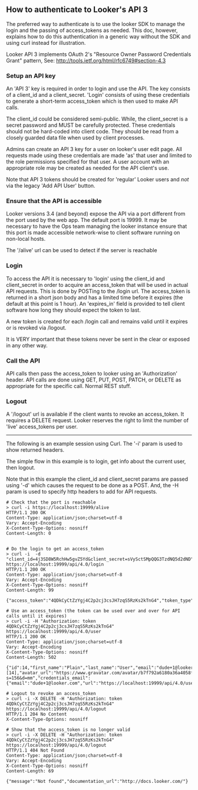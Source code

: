 ## How to authenticate to Looker's API 3

The preferred way to authenticate is to use the looker SDK to manage the login and the passing of
access_tokens as needed. This doc, however, explains how to do this authentication in a generic way without the SDK and using curl instead for illustration.

Looker API 3 implements OAuth 2's "Resource Owner Password Credentials Grant" pattern,
See: http://tools.ietf.org/html/rfc6749#section-4.3

### Setup an API key
An 'API 3' key is required in order to login and use the API. The key consists of a client_id and a client_secret.
'Login' consists of using these credentials to generate a short-term access_token which is then used to make API calls.

The client_id could be considered semi-public. While, the client_secret is a secret password and MUST be
carefully protected. These credentials should not be hard-coded into client code. They should be read from
a closely guarded data file when used by client processes.

Admins can create an API 3 key for a user on looker's user edit page. All requests made using these
credentials are made 'as' that user and limited to the role permissions specified for that user. A user
account with an appropriate role may be created as needed for the API client's use.

Note that API 3 tokens should be created for 'regular' Looker users and *not* via the legacy 'Add API User' button.


### Ensure that the API is accessible
Looker versions 3.4 (and beyond) expose the API via a port different from the port used by the web app.
The default port is 19999. It may be necessary to have the Ops team managing the looker instance ensure that this
port is made accessible network-wise to client software running on non-local hosts.

The '/alive' url can be used to detect if the server is reachable


### Login
To access the API it is necessary to 'login' using the client_id and client_secret in order to acquire an
access_token that will be used in actual API requests. This is done by POSTing to the /login url. The access_token is returned in a short json body and has a limited time before it expires (the default at this point is 1 hour).
An 'expires_in' field is provided to tell client software how long they should expect the token to last.

A new token is created for each /login call and remains valid until it expires or is revoked via /logout.

It is VERY important that these tokens never be sent in the clear or exposed in any other way.


### Call the API
API calls then pass the access_token to looker using an 'Authorization' header. API calls are
done using GET, PUT, POST, PATCH, or DELETE as appropriate for the specific call. Normal REST stuff.


### Logout
A '/logout' url is available if the client wants to revoke an access_token. It requires a DELETE request.
Looker reserves the right to limit the number of 'live' access_tokens per user.

-------------------------------------------------------------------------------------------------

The following is an example session using Curl. The '-i' param is used to show returned headers.

The simple flow in this example is to login, get info about the current user, then logout.

Note that in this example the client_id and client_secret params are passed using '-d' which causes the
request to be done as a POST. And, the -H param is used to specify http headers to add for API requests.

```
# Check that the port is reachable
> curl -i https://localhost:19999/alive
HTTP/1.1 200 OK
Content-Type: application/json;charset=utf-8
Vary: Accept-Encoding
X-Content-Type-Options: nosniff
Content-Length: 0


# Do the login to get an access_token
> curl -i  -d "client_id=4j3SD8W5RchHw5gvZ5Yd&client_secret=sVySctSMpQQG3TzdNQ5d2dND"  https://localhost:19999/api/4.0/login
HTTP/1.1 200 OK
Content-Type: application/json;charset=utf-8
Vary: Accept-Encoding
X-Content-Type-Options: nosniff
Content-Length: 99

{"access_token":"4QDkCyCtZzYgj4C2p2cj3csJH7zqS5RzKs2kTnG4","token_type":"Bearer","expires_in":3600}

# Use an access_token (the token can be used over and over for API calls until it expires)
> curl -i -H "Authorization: token 4QDkCyCtZzYgj4C2p2cj3csJH7zqS5RzKs2kTnG4"  https://localhost:19999/api/4.0/user
HTTP/1.1 200 OK
Content-Type: application/json;charset=utf-8
Vary: Accept-Encoding
X-Content-Type-Options: nosniff
Content-Length: 502

{"id":14,"first_name":"Plain","last_name":"User","email":"dude+1@looker.com","models_dir":null,"is_disabled":false,"look_access":[14],"avatar_url":"https://www.gravatar.com/avatar/b7f792a6180a36a4058f36875584bc45?s=156&d=mm","credentials_email":{"email":"dude+1@looker.com","url":"https://localhost:19999/api/4.0/users/14/credentials_email","user_url":"https://localhost:19999/api/4.0/users/14","password_reset_url":"https://localhost:19999/api/4.0"},"url":"https://localhost:19999/api/4.0/users/14"}

# Logout to revoke an access_token
> curl -i -X DELETE -H "Authorization: token 4QDkCyCtZzYgj4C2p2cj3csJH7zqS5RzKs2kTnG4"  https://localhost:19999/api/4.0/logout
HTTP/1.1 204 No Content
X-Content-Type-Options: nosniff

# Show that the access_token is no longer valid
> curl -i -X DELETE -H "Authorization: token 4QDkCyCtZzYgj4C2p2cj3csJH7zqS5RzKs2kTnG4"  https://localhost:19999/api/4.0/logout
HTTP/1.1 404 Not Found
Content-Type: application/json;charset=utf-8
Vary: Accept-Encoding
X-Content-Type-Options: nosniff
Content-Length: 69

{"message":"Not found","documentation_url":"http://docs.looker.com/"}
```
